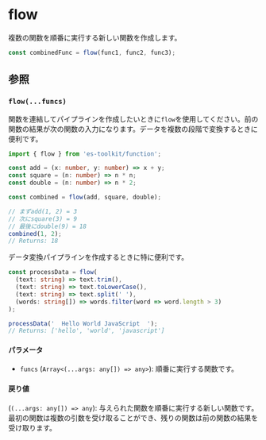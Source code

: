 # flow

複数の関数を順番に実行する新しい関数を作成します。

```typescript
const combinedFunc = flow(func1, func2, func3);
```

## 参照

### `flow(...funcs)`

関数を連結してパイプラインを作成したいときに`flow`を使用してください。前の関数の結果が次の関数の入力になります。データを複数の段階で変換するときに便利です。

```typescript
import { flow } from 'es-toolkit/function';

const add = (x: number, y: number) => x + y;
const square = (n: number) => n * n;
const double = (n: number) => n * 2;

const combined = flow(add, square, double);

// まずadd(1, 2) = 3
// 次にsquare(3) = 9
// 最後にdouble(9) = 18
combined(1, 2);
// Returns: 18
```

データ変換パイプラインを作成するときに特に便利です。

```typescript
const processData = flow(
  (text: string) => text.trim(),
  (text: string) => text.toLowerCase(),
  (text: string) => text.split(' '),
  (words: string[]) => words.filter(word => word.length > 3)
);

processData('  Hello World JavaScript  ');
// Returns: ['hello', 'world', 'javascript']
```

#### パラメータ

- `funcs` (`Array<(...args: any[]) => any>`): 順番に実行する関数です。

#### 戻り値

(`(...args: any[]) => any`): 与えられた関数を順番に実行する新しい関数です。最初の関数は複数の引数を受け取ることができ、残りの関数は前の関数の結果を受け取ります。
